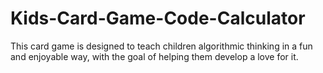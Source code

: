 # Kids-Card-Game-Code-Calculator
 This card game is designed to teach children algorithmic thinking in a fun and enjoyable way, with the goal of helping them develop a love for it.
